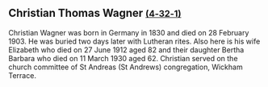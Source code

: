 ## Christian Thomas Wagner <small>[(4‑32‑1)](https://brisbane.discovereverafter.com/profile/32003114 "Go to Memorial Information" )</small>

Christian Wagner was born in Germany in 1830 and died on 28 February 1903. He was buried two days later with Lutheran rites. Also here is his wife Elizabeth who died on 27 June 1912 aged 82 and their daughter Bertha Barbara who died on 11 March 1930 aged 62. Christian served on the church committee of St Andreas (St Andrews) congregation, Wickham Terrace.
